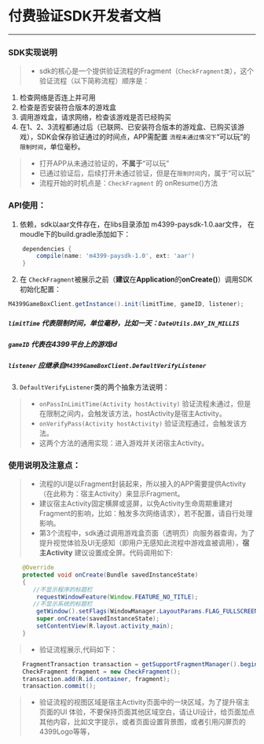 # 付费验证SDK开发者文档

------

### SDK实现说明
> * sdk的核心是一个提供验证流程的Fragment（`CheckFragment类`），这个验证流程（以下简称流程）顺序是：
1. 检查网络是否连上并可用
2. 检查是否安装符合版本的游戏盒
3. 调用游戏盒，请求网络，检查该游戏是否已经购买
4. 在1、2、3流程都通过后（已联网、已安装符合版本的游戏盒、已购买该游戏），SDK会保存验证通过的时间点，APP需配置 `流程未通过情况下`“可以玩”的`限制时间`，单位毫秒。
> * 打开APP从未通过验证的，**不属于**“可以玩”
> * 已通过验证后，后续打开未通过验证，但是在`限制时间`内，属于“可以玩”
> * 流程开始的时机点是：``CheckFragment`` 的 onResume()方法

### API使用：
1. 依赖，sdk以aar文件存在，在libs目录添加 m4399-paysdk-1.0.aar文件， 在moudle下的build.gradle添加如下：
```gradle
    dependencies {
        compile(name: 'm4399-paysdk-1.0', ext: 'aar')
    }
```
2. 在 `CheckFragment`被展示之前（**建议**在**Application**的**onCreate()**）调用SDK初始化配置：
```java
M4399GameBoxClient.getInstance().init(limitTime, gameID, listener);
```
##### `limitTime` 代表限制时间，单位毫秒，比如一天：``DateUtils.DAY_IN_MILLIS ``
##### `gameID` 代表在4399平台上的游戏id
##### `listener` 应继承自``M4399GameBoxClient.DefaultVerifyListener``
3. ``DefaultVerifyListener``类的两个抽象方法说明：
> * ``onPassInLimitTime(Activity hostActivity)`` 验证流程未通过，但是在限制之间内，会触发该方法，hostActivity是宿主Activity。
> * ``onVerifyPass(Activity hostActivity)`` 验证流程通过，会触发该方法。
> * 这两个方法的通用实现：进入游戏并关闭宿主Activity。

### 使用说明及注意点：

> * 流程的UI是以Fragment封装起来，所以接入的APP需要提供Activity（在此称为：宿主Activity）来显示Fragment。
> * 建议宿主Activity固定横屏或竖屏，以免Activity生命周期重建对Fragment的影响，比如：触发多次网络请求），若不配置，请自行处理影响。
> * 第3个流程中，sdk通过调用游戏盒页面（透明页）向服务器查询，为了提升视觉体验及UI无感知（即用户无感知此流程中游戏盒被调用），**宿主Activity** 建议设置成全屏。代码调用如下:
```java
    @Override
    protected void onCreate(Bundle savedInstanceState)
    {
       //不显示程序的标题栏
        requestWindowFeature(Window.FEATURE_NO_TITLE);
       //不显示系统的标题栏
        getWindow().setFlags(WindowManager.LayoutParams.FLAG_FULLSCREEN, WindowManager.LayoutParams.FLAG_FULLSCREEN);
        super.onCreate(savedInstanceState);
        setContentView(R.layout.activity_main);
    }
```
> * 验证流程展示,代码如下：
```java
    FragmentTransaction transaction = getSupportFragmentManager().beginTransaction();
    CheckFragment fragment = new CheckFragment();
    transaction.add(R.id.container, fragment);
    transaction.commit();
```
> * 验证流程的视图区域是宿主Activity页面中的一块区域，为了提升宿主页面的UI 体验，不要保持页面其他区域空白，请让UI设计，给页面加点其他内容，比如文字提示，或者页面设置背景图，或者引用闪屏页的4399Logo等等，
